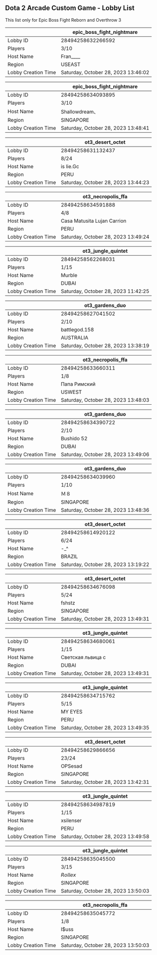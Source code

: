 ## Dota 2 Arcade Custom Game - Lobby List

This list only for Epic Boss Fight Reborn and Overthrow 3

|  | epic_boss_fight_nightmare |
| ------ | ------ |
| Lobby ID | 28494258632266592 |
| Players | 3/10 |
| Host Name | Fran____ |
| Region | USEAST |
| Lobby Creation Time | Saturday, October 28, 2023 13:46:02 |


|  | epic_boss_fight_nightmare |
| ------ | ------ |
| Lobby ID | 28494258634093895 |
| Players | 3/10 |
| Host Name | Shallowdream、 |
| Region | SINGAPORE |
| Lobby Creation Time | Saturday, October 28, 2023 13:48:41 |


|  | ot3_desert_octet |
| ------ | ------ |
| Lobby ID | 28494258631132437 |
| Players | 8/24 |
| Host Name | is lie.Gc |
| Region | PERU |
| Lobby Creation Time | Saturday, October 28, 2023 13:44:23 |


|  | ot3_necropolis_ffa |
| ------ | ------ |
| Lobby ID | 28494258634591888 |
| Players | 4/8 |
| Host Name | Casa Matusita Lujan Carrion |
| Region | PERU |
| Lobby Creation Time | Saturday, October 28, 2023 13:49:24 |


|  | ot3_jungle_quintet |
| ------ | ------ |
| Lobby ID | 28494258562268031 |
| Players | 1/15 |
| Host Name | Murble |
| Region | DUBAI |
| Lobby Creation Time | Saturday, October 28, 2023 11:42:25 |


|  | ot3_gardens_duo |
| ------ | ------ |
| Lobby ID | 28494258627041502 |
| Players | 2/10 |
| Host Name | battlegod.158 |
| Region | AUSTRALIA |
| Lobby Creation Time | Saturday, October 28, 2023 13:38:19 |


|  | ot3_necropolis_ffa |
| ------ | ------ |
| Lobby ID | 28494258633660311 |
| Players | 1/8 |
| Host Name | Папа Римский |
| Region | USWEST |
| Lobby Creation Time | Saturday, October 28, 2023 13:48:03 |


|  | ot3_gardens_duo |
| ------ | ------ |
| Lobby ID | 28494258634390722 |
| Players | 2/10 |
| Host Name | Bushido 52 |
| Region | DUBAI |
| Lobby Creation Time | Saturday, October 28, 2023 13:49:06 |


|  | ot3_gardens_duo |
| ------ | ------ |
| Lobby ID | 28494258634039960 |
| Players | 1/10 |
| Host Name | Ｍ８ |
| Region | SINGAPORE |
| Lobby Creation Time | Saturday, October 28, 2023 13:48:36 |


|  | ot3_desert_octet |
| ------ | ------ |
| Lobby ID | 28494258614920122 |
| Players | 6/24 |
| Host Name | -_^ |
| Region | BRAZIL |
| Lobby Creation Time | Saturday, October 28, 2023 13:19:22 |


|  | ot3_desert_octet |
| ------ | ------ |
| Lobby ID | 28494258634676098 |
| Players | 5/24 |
| Host Name | fshstz |
| Region | SINGAPORE |
| Lobby Creation Time | Saturday, October 28, 2023 13:49:31 |


|  | ot3_jungle_quintet |
| ------ | ------ |
| Lobby ID | 28494258634680061 |
| Players | 1/15 |
| Host Name | Светская львица с |
| Region | DUBAI |
| Lobby Creation Time | Saturday, October 28, 2023 13:49:31 |


|  | ot3_jungle_quintet |
| ------ | ------ |
| Lobby ID | 28494258634715762 |
| Players | 5/15 |
| Host Name | MY EYES |
| Region | PERU |
| Lobby Creation Time | Saturday, October 28, 2023 13:49:35 |


|  | ot3_desert_octet |
| ------ | ------ |
| Lobby ID | 28494258629866656 |
| Players | 23/24 |
| Host Name | OPSesad |
| Region | SINGAPORE |
| Lobby Creation Time | Saturday, October 28, 2023 13:42:31 |


|  | ot3_jungle_quintet |
| ------ | ------ |
| Lobby ID | 28494258634987819 |
| Players | 1/15 |
| Host Name | xsilenser |
| Region | PERU |
| Lobby Creation Time | Saturday, October 28, 2023 13:49:58 |


|  | ot3_jungle_quintet |
| ------ | ------ |
| Lobby ID | 28494258635045500 |
| Players | 3/15 |
| Host Name | 𝘙𝘰𝘭𝘭𝘦𝘹 |
| Region | SINGAPORE |
| Lobby Creation Time | Saturday, October 28, 2023 13:50:03 |


|  | ot3_necropolis_ffa |
| ------ | ------ |
| Lobby ID | 28494258635045772 |
| Players | 1/8 |
| Host Name | I$uss |
| Region | SINGAPORE |
| Lobby Creation Time | Saturday, October 28, 2023 13:50:03 |


